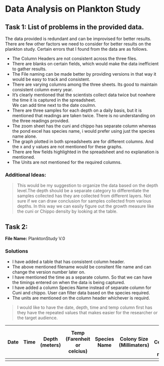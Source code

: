 # Data Analysis on Plankton Study

## Task 1:  List of problems in the provided data.
 
 The data provided is redundant and can be improvised for better results.  There are few other factors we need to consider for better results on the plankton study. Certain errors that I found from the data are as follows. 
* The Column Headers are not consistent across the three files.
* There are blanks on certain fields, which would make the data inefficient to gather results.
* The File naming can be made better by providing versions in that way it would be easy to track and consistent.
* There are varying columns among the three sheets. Its good to maintain consistent column every year.
* It’s clearly mentioned that the scientists collect data twice but nowhere the time it is captured in the spreadsheet.  
We can add time next to the date coulmn.
* There are three samples for each depth on a daily basis, but it is mentioned that readings are taken twice.  There is no understanding on the three readings provided.
* The zoom sheet has the cuni and chippo has separate column whereas the pond excel has species name, i would prefer using just the species name alone.
* The graph plotted in both spreadsheets are for different columns. And the x and y values are not mentioned for these graphs.
* There are few fields highlighted in the spreadsheet and no explanation is mentioned.
* The Units are not mentioned for the required columns.

### Additional Ideas: 
> This would be my suggestion to organize the data based on the depth level.The depth should be a separate category to differentiate the samples collected has they are collected from different layers.  Not sure if we can draw conclusion for samples collected from various depths.  In this way we can easily figure out the growth measure like the cuni or Chippo density by looking at the table.


## Task 2:
**File Name:** PlanktonStudy V.0
### Solutions
* I have added a table that has consistent column header.
* The above mentioned filename would be consitent file name and can change the version number later on.
* I have mentioned the time as a separate column. So that we can have the timings entered on when the data is being captured.
* I have added a column Species Name instead of separate column for Cuni and chippo.  User can filter data based on the species required.
* The units are mentioned on the column header whichever is requird.

> I would like to have the date, depth, time and temp column first has they have the repeated values that makes easier for the researcher or the target audience.

| Date | Time | Depth (meters) | Temp (Farenheit or celcius) | Species Name | Colony Size (Millimaters) | Density (Cubic Centimeters or milliliters) | Chla |
|------|------|----------------|-----------------------------|--------------|---------------------------|--------------------------------------------|------|
|      |      |                |                             |              |                           |                                            |      |

